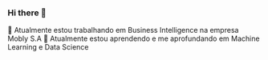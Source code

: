 ### Hi there 👋
🔭 Atualmente estou trabalhando em Business Intelligence na empresa Mobly S.A
🌱 Atualmente estou aprendendo e me aprofundando em Machine Learning e Data Science
<!--
**MarceloSilva02/MarceloSilva02** is a ✨ _special_ ✨ repository because its `README.md` (this file) appears on your GitHub profile.

Here are some ideas to get you started:

- 🔭 I’m currently working on ...
- 🌱 I’m currently learning ...
- 👯 I’m looking to collaborate on ...
- 🤔 I’m looking for help with ...
- 💬 Ask me about ...
- 📫 How to reach me: ...
- 😄 Pronouns: ...
- ⚡ Fun fact: ...
-->
